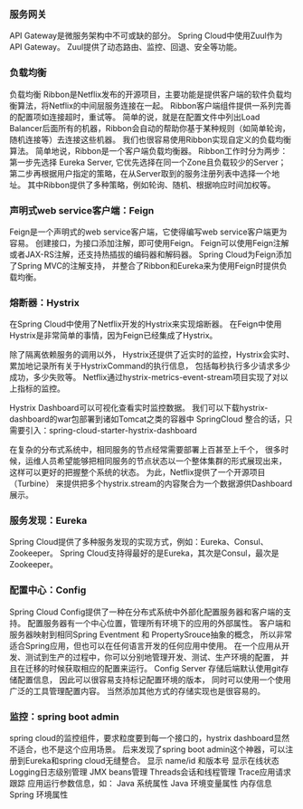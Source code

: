 ### 服务网关
API Gateway是微服务架构中不可或缺的部分。
Spring Cloud中使用Zuul作为API Gateway。
Zuul提供了动态路由、监控、回退、安全等功能。

### 负载均衡
负载均衡
Ribbon是Netflix发布的开源项目，主要功能是提供客户端的软件负载均衡算法，将Netflix的中间层服务连接在一起。
Ribbon客户端组件提供一系列完善的配置项如连接超时，重试等。
简单的说，就是在配置文件中列出Load Balancer后面所有的机器，Ribbon会自动的帮助你基于某种规则（如简单轮询，随机连接等）去连接这些机器。
我们也很容易使用Ribbon实现自定义的负载均衡算法。
简单地说，Ribbon是一个客户端负载均衡器。
Ribbon工作时分为两步：
第一步先选择 Eureka Server, 它优先选择在同一个Zone且负载较少的Server；
第二步再根据用户指定的策略，在从Server取到的服务注册列表中选择一个地址。
其中Ribbon提供了多种策略，例如轮询、随机、根据响应时间加权等。

### 声明式web service客户端：Feign
Feign是一个声明式的web service客户端，它使得编写web service客户端更为容易。
创建接口，为接口添加注解，即可使用Feign。
Feign可以使用Feign注解或者JAX-RS注解，还支持热插拔的编码器和解码器。
Spring Cloud为Feign添加了Spring MVC的注解支持，
并整合了Ribbon和Eureka来为使用Feign时提供负载均衡。

### 熔断器：Hystrix
在Spring Cloud中使用了Netflix开发的Hystrix来实现熔断器。
在Feign中使用Hystrix是非常简单的事情，因为Feign已经集成了Hystrix。

除了隔离依赖服务的调用以外，
Hystrix还提供了近实时的监控，Hystrix会实时、累加地记录所有关于HystrixCommand的执行信息，
包括每秒执行多少请求多少成功，多少失败等。
Netflix通过hystrix-metrics-event-stream项目实现了对以上指标的监控。

Hystrix Dashboard可以可视化查看实时监控数据。
我们可以下载hystrix-dashboard的war包部署到诸如Tomcat之类的容器中
SpringCloud 整合的话，只需要引入：spring-cloud-starter-hystrix-dashboard

在复杂的分布式系统中，相同服务的节点经常需要部署上百甚至上千个，
很多时候，运维人员希望能够把相同服务的节点状态以一个整体集群的形式展现出来，
这样可以更好的把握整个系统的状态。 
为此，Netflix提供了一个开源项目（Turbine）
来提供把多个hystrix.stream的内容聚合为一个数据源供Dashboard展示。

### 服务发现：Eureka
Spring Cloud提供了多种服务发现的实现方式，例如：Eureka、Consul、Zookeeper。
Spring Cloud支持得最好的是Eureka，其次是Consul，最次是Zookeeper。

### 配置中心：Config
Spring Cloud Config提供了一种在分布式系统中外部化配置服务器和客户端的支持。
配置服务器有一个中心位置，管理所有环境下的应用的外部属性。
客户端和服务器映射到相同Spring Eventment 和 PropertySrouce抽象的概念，
所以非常适合Spring应用，但也可以在任何语言开发的任何应用中使用。
在一个应用从开发、测试到生产的过程中，你可以分别地管理开发、测试、生产环境的配置，
并且在迁移的时候获取相应的配置来运行。
Config Server 存储后端默认使用git存储配置信息，
因此可以很容易支持标记配置环境的版本，
同时可以使用一个使用广泛的工具管理配置内容。
当然添加其他方式的存储实现也是很容易的。

### 监控：spring boot admin
spring cloud的监控组件，要求粒度要到每一个接口的，hystrix dashboard显然不适合，也不是这个应用场景。
后来发现了spring boot admin这个神器，可以注册到Eureka和spring cloud无缝整合。
显示 name/id 和版本号
显示在线状态
Logging日志级别管理
JMX beans管理
Threads会话和线程管理
Trace应用请求跟踪
应用运行参数信息，如：
Java 系统属性
Java 环境变量属性
内存信息
Spring 环境属性